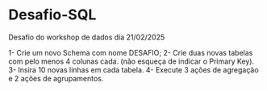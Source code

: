 # Desafio-SQL
Desafio do workshop de dados dia 21/02/2025

1- Crie um novo Schema com nome DESAFIO;
2- Crie duas novas tabelas com pelo menos 4 colunas
cada. (não esqueça de indicar o Primary Key).
3- Insira 10 novas linhas em cada tabela.
4- Execute 3 ações de agregação e 2 ações de
agrupamentos.

